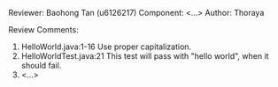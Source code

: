 Reviewer: Baohong Tan (u6126217)
Component: <...>
Author: Thoraya

Review Comments:

1. HelloWorld.java:1-16 Use proper capitalization.
2. HelloWorldTest.java:21 This test will pass with "hello world", when it should fail.
3. <...>